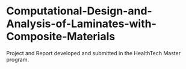 # Computational-Design-and-Analysis-of-Laminates-with-Composite-Materials
Project and Report developed and submitted in the HealthTech Master program.
